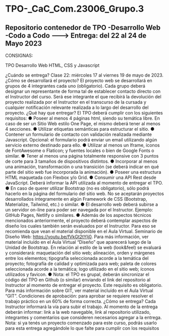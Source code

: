 # TPO-\_CaC_Com.23006_Grupo.3

## Repositorio contenedor de TPO -Desarrollo Web -Codo a Codo ---> Entrega: del 22 al 24 de Mayo 2023

CONSIGNAS:

TPO Desarrollo Web
HTML, CSS y Javascript

¿Cuándo se entrega?
Clase 22: miércoles 17 al viernes 19 de mayo de 2023.
¿Cómo se desarrollará el proyecto?
El proyecto web se desarrollará en grupos de 4 integrantes cada uno (obligatorio). Cada
grupo deberá designar un representante de forma tal de establecer contacto directo con el
Instructor del curso. Será ese integrante el que recibirá la devolución del proyecto realizada
por el Instructor en el transcurso de la cursada y cualquier notificación relevante realizada a
lo largo del desarrollo del proyecto.
¿Qué hay que entregar?
El TPO deberá cumplir con los siguientes requisitos:
● Poseer al menos 4 páginas html, siendo su temática libre. En caso de ser un Sitio
Web estilo One Page, el mismo deberá tener al menos 4 secciones.
● Utilizar etiquetas semánticas para estructurar el sitio.
● Contener un formulario de contacto con validación realizada mediante Javascript.
Opcional: el formulario podrá enviar un email utilizando algún servicio externo
destinado para ello.
● Utilizar al menos un Iframe, íconos de FontAwesome o Flaticon; y fuentes locales o
bien de Google Fonts o similar.
● Tener al menos una página totalmente responsive con 3 puntos de corte para 3
tamaños de dispositivos distintos.
● Incorporar al menos una animación, transformación o una transición (se deberá
indicar en qué parte del sitio web fue incorporada la animación).
● Poseer una estructura HTML maquetada con Flexbox y/o Grid.
● Consumir una API Rest desde JavaScript. Deberá informar la API utilizada al
momento de entregar el TPO.
● En caso de querer utilizar Bootstrap (no es obligatorio), sólo podrá hacerlo en la
página del formulario del sitio web. No se aceptarán proyectos desarrollados
íntegramente en algún Framework de CSS (Bootstrap, Materialize, Tailwind, etc.) o
similar.
● El desarrollo web deberá subirse a un servidor on-line para poder ser navegada por
el Instructor. Ejemplo: GitHub Pages, Netlify o similares.
● Además de los aspectos técnicos mencionados anteriormente, el proyecto deberá
contemplar aspectos de diseño los cuales también serán evaluados por el
Instructor. Para eso se recomienda que vean el material disponible en el Aula
Virtual. Seminario de Diseño Web: https://youtu.be/fVkGt2tYIj0. Para más
información, ver material incluído en el Aula Virtual “Diseño” que aparecerá luego
de la Unidad de Bootstrap. En relación al estilo de la web (look&feel) se evaluará y
considerará: maquetación del sitio web; alineación, orden y márgenes entre los
elementos; tipografía seleccionada acorde a la temática del proyecto; fotografía de
calidad y optimizada para web; paleta de colores seleccionada acorde a la temática;
logo utilizado en el sitio web; íconos utilizados y favicon.
● Nota: el TPO es grupal, deberán sincronizar el código del TPO en Github (o similar)
enviando el link del repositorio al Instructor al momento de entregar el proyecto.
Este requisito es obligatorio. Para más información sobre GIT, ver material incluído
en el Aula Virtual “GIT”.
Condiciones de aprobación: para aprobar se requiere resolver el trabajo práctico en un
60% de forma correcta.
¿Cómo se entrega?
Cada Instructor informará la vía para subir el trabajo. Al momento de la entrega deberán
informar: link a la web navegable, link al repositorio utilizado, integrantes y comentarios que
consideren necesarios agregar a la entrega.
Nota: si ya tenés un proyecto comenzado para este curso, podrás usarlo para esta entrega
agregándole lo que falte para cumplir con los requisitos
